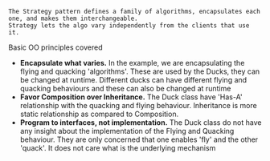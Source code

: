 ```
The Strategy pattern defines a family of algorithms, encapsulates each one, and makes them interchangeable.
Strategy lets the algo vary independently from the clients that use it.
```

Basic OO principles covered

- **Encapsulate what varies.**
In the example, we are encapsulating the flying and quacking 'algorithms'. These are used by the Ducks, they can be changed at runtime. Different ducks can have different flying and quacking behaviours and these can also be changed at runtime
- **Favor Composition over Inheritance.**
The Duck class have 'Has-A' relationship with the quacking and flying behaviour. Inheritance is more static relationship as compared to Composition.
- **Program to interfaces, not implementation.**
The Duck class do not have any insight about the implementation of the Flying and Quacking behaviour. They are only concerned that one enables 'fly' and the other 'quack'. It does not care what is the underlying mechanism
